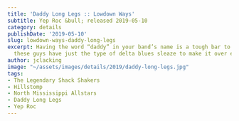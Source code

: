 ```yaml
---
title: 'Daddy Long Legs :: Lowdown Ways'
subtitle: Yep Roc &bull; released 2019-05-10
category: details
publishDate: '2019-05-10'
slug: lowdown-ways-daddy-long-legs
excerpt: Having the word “daddy” in your band’s name is a tough bar to clear, and
  these guys have just the type of delta blues sleaze to make it over easy.
author: jclacking
image: "~/assets/images/details/2019/daddy-long-legs.jpg"
tags:
- The Legendary Shack Shakers
- Hillstomp
- North Mississippi Allstars
- Daddy Long Legs
- Yep Roc
---
```



